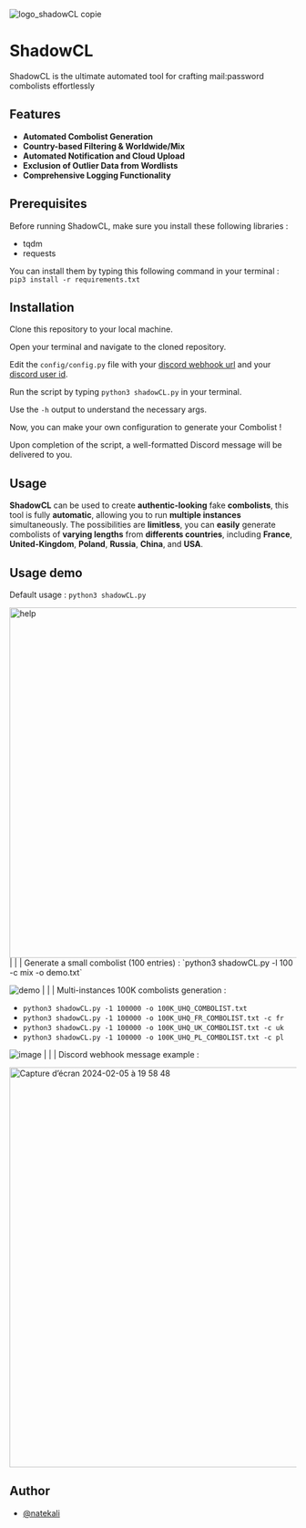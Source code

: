 ![logo_shadowCL copie](https://github.com/natekali/ShadowCL/assets/117448792/1019b073-1b62-43fe-82d0-0d35d30ffbdd)
# ShadowCL
ShadowCL is the ultimate automated tool for crafting mail:password combolists effortlessly

## Features
* **Automated Combolist Generation**
* **Country-based Filtering & Worldwide/Mix**
* **Automated Notification and Cloud Upload**
* **Exclusion of Outlier Data from Wordlists**
* **Comprehensive Logging Functionality**

## Prerequisites
Before running ShadowCL, make sure you install these following libraries :
* tqdm
* requests

You can install them by typing this following command in your terminal :  
`pip3 install -r requirements.txt`

## Installation

Clone this repository to your local machine.

Open your terminal and navigate to the cloned repository.

Edit the `config/config.py` file with your [discord webhook url](https://support.discord.com/hc/en-us/articles/228383668-Intro-to-Webhooks) and your [discord user id](https://www.businessinsider.com/guides/tech/discord-id?r=US&IR=T#:~:text=To%20find%20a%20user's%20Discord,sidebar%20and%20select%20Copy%20ID.).

Run the script by typing `python3 shadowCL.py` in your terminal.

Use the `-h` output to understand the necessary args.

Now, you can make your own configuration to generate your Combolist !

Upon completion of the script, a well-formatted Discord message will be delivered to you.

## Usage
**ShadowCL** can be used to create **authentic-looking** fake **combolists**, this tool is fully **automatic**, allowing you to run **multiple instances** simultaneously. The possibilities are **limitless**, you can **easily** generate combolists of **varying lengths** from **differents countries**, including **France**, **United-Kingdom**, **Poland**, **Russia**, **China**, and **USA**.

## Usage demo
Default usage : `python3 shadowCL.py`

<img width="615" alt="help" src="https://github.com/natekali/ShadowCL/assets/117448792/6d7ce046-62ad-4e6a-89ad-59e4aa06a103">
|
|
|
Generate a small combolist (100 entries) : `python3 shadowCL.py -l 100 -c mix -o demo.txt`

![demo](https://github.com/natekali/ShadowCL/assets/117448792/1446fd84-2ff8-41f5-a73b-e518daa8babf)
|
|
|
Multi-instances 100K combolists generation :
- `python3 shadowCL.py -1 100000 -o 100K_UHQ_COMBOLIST.txt`
- `python3 shadowCL.py -1 100000 -o 100K_UHQ_FR_COMBOLIST.txt -c fr`
- `python3 shadowCL.py -1 100000 -o 100K_UHQ_UK_COMBOLIST.txt -c uk`
- `python3 shadowCL.py -1 100000 -o 100K_UHQ_PL_COMBOLIST.txt -c pl`

![image](https://github.com/natekali/ShadowCL/assets/117448792/408fa61c-8f89-45d2-b506-38228aee37ef)
|
|
|
Discord webhook message example : 

<img width="702" alt="Capture d’écran 2024-02-05 à 19 58 48" src="https://github.com/natekali/ShadowCL/assets/117448792/1ab19c24-3c60-44fe-88ff-b18dead62015">

## Author
* [@natekali](https://github.com/natekali)

